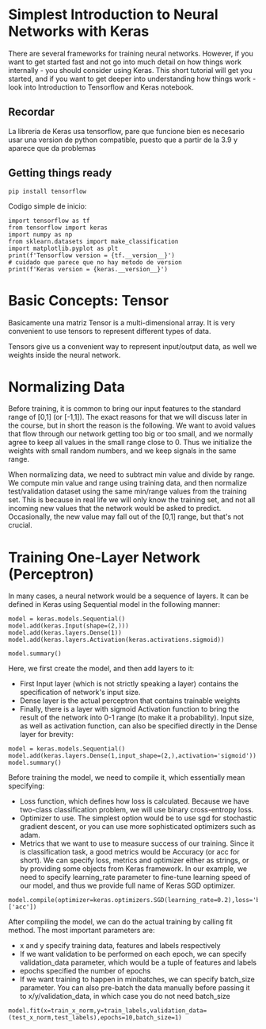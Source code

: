 # Simplest Introduction to Neural Networks with Keras
There are several frameworks for training neural networks. However, if you want to get started fast and not go into much detail on how things work internally - you should consider using Keras. This short tutorial will get you started, and if you want to get deeper into understanding how things work - look into Introduction to Tensorflow and Keras notebook.

## Recordar
La libreria de Keras usa tensorflow, pare que funcione bien es necesario usar una version de python compatible, puesto que a partir de la 3.9 y aparece que da problemas

## Getting things ready
`pip install tensorflow`

Codigo simple de inicio:

```
import tensorflow as tf
from tensorflow import keras
import numpy as np
from sklearn.datasets import make_classification
import matplotlib.pyplot as plt
print(f'Tensorflow version = {tf.__version__}')
# cuidado que parece que no hay metodo de version
print(f'Keras version = {keras.__version__}')
```

# Basic Concepts: Tensor
Basicamente una matriz
Tensor is a multi-dimensional array. It is very convenient to use tensors to represent different types of data.

Tensors give us a convenient way to represent input/output data, as well we weights inside the neural network.


# Normalizing Data

Before training, it is common to bring our input features to the standard range of [0,1] (or [-1,1]). The exact reasons for that we will discuss later in the course, but in short the reason is the following. We want to avoid values that flow through our network getting too big or too small, and we normally agree to keep all values in the small range close to 0. Thus we initialize the weights with small random numbers, and we keep signals in the same range.

When normalizing data, we need to subtract min value and divide by range. We compute min value and range using training data, and then normalize test/validation dataset using the same min/range values from the training set. This is because in real life we will only know the training set, and not all incoming new values that the network would be asked to predict. Occasionally, the new value may fall out of the [0,1] range, but that's not crucial.

# Training One-Layer Network (Perceptron)

In many cases, a neural network would be a sequence of layers. It can be defined in Keras using Sequential model in the following manner:
````
model = keras.models.Sequential()
model.add(keras.Input(shape=(2,)))
model.add(keras.layers.Dense(1))
model.add(keras.layers.Activation(keras.activations.sigmoid))

model.summary()
````
Here, we first create the model, and then add layers to it:

- First Input layer (which is not strictly speaking a layer) contains the specification of network's input size.
- Dense layer is the actual perceptron that contains trainable weights
- Finally, there is a layer with sigmoid Activation function to bring the result of the network into 0-1 range (to make it a probability).
Input size, as well as activation function, can also be specified directly in the Dense layer for brevity:
````
model = keras.models.Sequential()
model.add(keras.layers.Dense(1,input_shape=(2,),activation='sigmoid'))
model.summary()
````
Before training the model, we need to compile it, which essentially mean specifying:
- Loss function, which defines how loss is calculated. Because we have two-class classification problem, we will use binary cross-entropy loss.
- Optimizer to use. The simplest option would be to use sgd for stochastic gradient descent, or you can use more sophisticated optimizers such as adam.
- Metrics that we want to use to measure success of our training. Since it is classification task, a good metrics would be Accuracy (or acc for short).
We can specify loss, metrics and optimizer either as strings, or by providing some objects from Keras framework. In our example, we need to specify learning_rate parameter to fine-tune learning speed of our model, and thus we provide full name of Keras SGD optimizer.

````
model.compile(optimizer=keras.optimizers.SGD(learning_rate=0.2),loss='binary_crossentropy',metrics=['acc'])
````

After compiling the model, we can do the actual training by calling fit method. The most important parameters are:

- x and y specify training data, features and labels respectively
- If we want validation to be performed on each epoch, we can specify validation_data parameter, which would be a tuple of features and labels
- epochs specified the number of epochs
- If we want training to happen in minibatches, we can specify batch_size parameter. You can also pre-batch the data manually before passing it to x/y/validation_data, in which case you do not need batch_size

````
model.fit(x=train_x_norm,y=train_labels,validation_data=(test_x_norm,test_labels),epochs=10,batch_size=1)
````